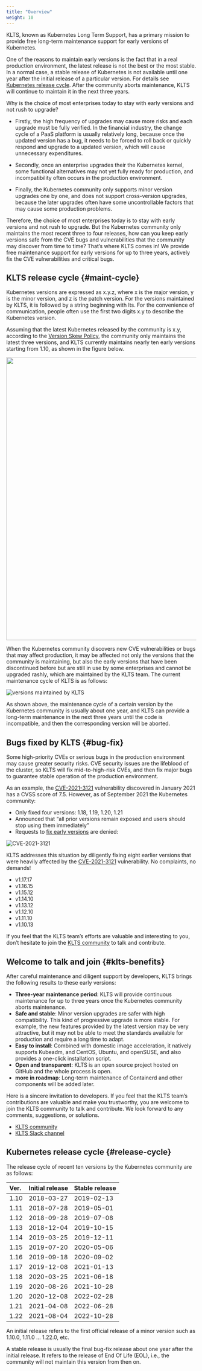 ```yaml
---
title: "Overview"
weight: 10
---
```

KLTS, known as Kubernetes Long Term Support, has a primary mission to provide free long-term maintenance support for early versions of Kubernetes.  

One of the reasons to maintain early versions is the fact that in a real production environment, the latest release is not the best or the most stable. In a normal case, a stable release of Kubernetes is not available until one year after the initial release of a particular version. For details see [Kubernetes release cycle](#release-cycle). After the community aborts maintenance, KLTS will continue to maintain it in the next three years.  

Why is the choice of most enterprises today to stay with early versions and not rush to upgrade?  

- Firstly, the high frequency of upgrades may cause more risks and each upgrade must be fully verified. In the financial industry, the change cycle of a PaaS platform is usually relatively long, because once the updated version has a bug, it needs to be forced to roll back or quickly respond and upgrade to a updated version, which will cause unnecessary expenditures.  

- Secondly, once an enterprise upgrades their the Kubernetes kernel, some functional alternatives may not yet fully ready for production, and incompatibility often occurs in the production environment.  

- Finally, the Kubernetes community only supports minor version upgrades one by one, and does not support cross-version upgrades, because the later upgrades often have some uncontrollable factors that may cause some production problems.  

Therefore, the choice of most enterprises today is to stay with early versions and not rush to upgrade. But the Kubernetes community only maintains the most recent three to four releases, how can you keep early versions safe from the CVE bugs and vulnerabilities that the community may discover from time to time? That’s where KLTS comes in! We provide free maintenance support for early versions for up to three years, actively fix the CVE vulnerabilities and critical bugs.  
## KLTS release cycle {#maint-cycle}
Kubernetes versions are expressed as x.y.z, where x is the major version, y is the minor version, and z is the patch version. For the versions maintained by KLTS, it is followed by a string beginning with lts. For the convenience of communication, people often use the first two digits x.y to describe the Kubernetes version.  


Assuming that the latest Kubernetes released by the community is x.y, according to the [Version Skew Policy](https://kubernetes.io/releases/version-skew-policy/#supported-versions), the community only maintains the latest three versions, and KLTS currently maintains nearly ten early versions starting from 1.10, as shown in the figure below.  

<img src="../klts_job.png" width="750">  

When the Kubernetes community discovers new CVE vulnerabilities or bugs that may affect production, it may be affected not only the versions that the community is maintaining, but also the early versions that have been discontinued before but are still in use by some enterprises and cannot be upgraded rashly, which are maintained by the KLTS team. The current maintenance cycle of KLTS is as follows:  

![versions maintained by KLTS](../whatKLTSdoes.png)

As shown above, the maintenance cycle of a certain version by the Kubernetes community is usually about one year, and KLTS can provide a long-term maintenance in the next three years until the code is incompatible, and then the corresponding version will be aborted.  
## Bugs fixed by KLTS {#bug-fix}
Some high-priority CVEs or serious bugs in the production environment may cause greater security risks. CVE security issues are the lifeblood of the cluster, so KLTS will fix mid-to-high-risk CVEs, and then fix major bugs to guarantee stable operation of the production environment.  

As an example, the [CVE-2021-3121](https://www.cvedetails.com/cve/CVE-2021-3121) vulnerability discovered in January 2021 has a CVSS score of 7.5. However, as of September 2021 the Kubernetes community:  

- Only fixed four versions: 1.18, 1.19, 1.20, 1.21
- Announced that “all prior versions remain exposed and users should stop using them immediately”
- Requests to [fix early versions](https://github.com/kubernetes/kubernetes/issues/101435) are denied:

![CVE-2021-3121](../cve2021.png)

KLTS addresses this situation by diligently fixing eight earlier versions that were heavily affected by the [CVE-2021-3121](https://www.cvedetails.com/cve/CVE-2021-3121) vulnerability. No complaints, no demands!

- v1.17.17
- v1.16.15
- v1.15.12
- v1.14.10
- v1.13.12
- v1.12.10
- v1.11.10
- v1.10.13

If you feel that the KLTS team’s efforts are valuable and interesting to you, don’t hesitate to join the [KLTS community](https://github.com/klts-io) to talk and contribute.
## Welcome to talk and join {#klts-benefits}
After careful maintenance and diligent support by developers, KLTS brings the following results to these early versions:

- **Three-year maintenance period**: KLTS will provide continuous maintenance for up to three years once the Kubernetes community aborts maintenance.
- **Safe and stable**: Minor version upgrades are safer with high compatibility. This kind of progressive upgrade is more stable. For example, the new features provided by the latest version may be very attractive, but it may not be able to meet the standards available for production and require a long time to adapt.
- **Easy to install**: Combined with domestic image acceleration, it natively supports Kubeadm, and CentOS, Ubuntu, and openSUSE, and also provides a one-click installation script.
- **Open and transparent**: KLTS is an open source project hosted on GitHub and the whole process is open.
- **more in roadmap**: Long-term maintenance of Containerd and other components will be added later.

Here is a sincere invitation to developers. If you feel that the KLTS team’s contributions are valuable and make you trustworthy, you are welcome to join the KLTS community to talk and contribute. We look forward to any comments, suggestions, or solutions.

- [KLTS community](https://github.com/klts-io)
- [KLTS Slack channel](https://klts.slack.com/archives/C02H8DMB6SZ)

## Kubernetes release cycle {#release-cycle}
The release cycle of recent ten versions by the Kubernetes community are as follows:

| **Ver.** | **Initial release** | **Stable release** |
| :----------- | :--------------- | :------------------- |
| 1.10         | 2018-03-27       | 2019-02-13           |
| 1.11         | 2018-07-28       | 2019-05-01           |
| 1.12         | 2018-09-28       | 2019-07-08           |
| 1.13         | 2018-12-04       | 2019-10-15           |
| 1.14         | 2019-03-25       | 2019-12-11           |
| 1.15         | 2019-07-20       | 2020-05-06           |
| 1.16         | 2019-09-18       | 2020-09-02           |
| 1.17         | 2019-12-08       | 2021-01-13           |
| 1.18         | 2020-03-25       | 2021-06-18           |
| 1.19         | 2020-08-26       | 2021-10-28           |
| 1.20         | 2020-12-08       | 2022-02-28           |
| 1.21         | 2021-04-08       | 2022-06-28           |
| 1.22         | 2021-08-04       | 2022-10-28           |

An initial release refers to the first official release of a minor version such as 1.10.0, 1.11.0 … 1.22.0, etc.  

A stable release is usually the final bug-fix release about one year after the initial release. It refers to the release of End Of Life (EOL), i.e., the community will not maintain this version from then on.